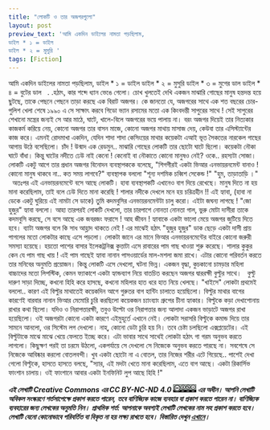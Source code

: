 ```yaml
---
title: "লোকটি ও তার অজগরগুলো"
layout: post
preview_text: 'আমি একদিন ডাইলের নামতা পড়ছিলাম, 
ডাইল * ১ = ডাইল
ডাইল * ২ = মুসুরি '
tags: [Fiction]
---
```


আমি একদিন ডাইলের নামতা পড়ছিলাম, 
ডাইল * ১ = ডাইল
ডাইল * ২ = মুসুরি 
ডাইল * ৩ = মুগের ডাল 
ডাইল * ৪ = বুটের ডাল 
&nbsp;
. .হঠাৎ, কার শব্দে ধ্যান ভেঙে গেলো। চোখ খুলতেই দেখি একজন মাঝারি গোছের মানুষ হন্তদন্ত হয়ে ছুটছে, তাকে পেছনে পেছনে তাড়া করছে এক বিরাট অজগর। কে জানতো যে, অজগরের সাথে এক শত বছরের চোর-পুলিশ খেলা শেষে ১৯৯০ এ সে সাক্ষাৎ করবে গিডো ভ্যান রসামের মতো এক কিংবদন্তী সাপুরের সাথে ! সেই সাপুরের শেখানো মন্ত্রের জন্যই সে আর মাঠে, ঘাটে, খালে-বিলে অজগরের ভয়ে পালায় না। বরং অজগর দিয়েই তার নিত্যকার কাজকর্ম করিয়ে নেয়, কোনো অজগর তার বাসন মাজে, কোনো অজগর মাথায় মাসাজ দেয়, কেউবা তার এসিস্ট্যান্টের কাজ করে। 
এমনই রোদমাখা একদিন, যেদিন শাদা শাদা কেসিংয়ের মাথার কয়েকটা এআই ভূত সৈকতের নারকেল গাছের আগায় উঠে বসেছিলো। চাঁদ ! উন্মাদ এক রেডমুন.. মাঝারি গোছের লোকটি তার ছোটো ঘাটে ছিলো। কয়েকটা নৌকা ঘাটে বাঁধা। কিন্তু ঘাটের নদীতে ঢেউ নাই কেনো ! কেনোই বা নৌকাতে কোনো মানুষও নেই? ওকে.. রহস্যটা সোজা। লোকটি একটু আগে তার প্রধান অজগর বিনোদন ব্যবস্থাপককে বলেছে, "শিগগীরই একটা ভিআর এনভায়রনমেন্ট বানাও ! কোনো মানুষ থাকবে না.. কত সময় লাগবে?" ব্যবস্থাপক বললো "শূন্য দশমিক চব্বিশ সেকেন্ড !" "হুম, তাড়াতাড়ি ।" 
&nbsp;
অতঃপর এই এনভায়রনমেন্টে বসে আছে লোকটি। হাবা ব্যবস্থাপকটি এখানেও বাগ দিয়ে রেখেছে। মানুষ দিতে না হয় মানা করেছিলাম, তাই বলে ঢেউ দিতে মানা করেছি ! শালার নদীকে দেখলে মনে হয় চরিত্রহীন !! এই হ্যাবা, (হাবা না ডেকে একটু ঘুরিয়ে এই নামটা সে ডাকে) তুমি কদমবুসির এনভায়রনমেন্টটা চালু করো। এইটা জঘন্য লাগছে ! "জো হুজুর" হ্যাবা বললো। আহা তারপরই লোকটি দেখলো, তার চারপাশে নোনতা নোনতা গাল, ভুরু মোটা দাসীরা তাকে কদমবুসি করছে, সে বসে আছে এক জবরজং ফরাসে ! আহ জীবন ! হ্যাবাকে একটা ভালো মেয়ে অজগর জুটিয়ে দিতে হবে। 
ব্যাটা অজগর বলে কি সাধ আহ্লাদ থাকতে নেই ! এর মাঝেই হঠাৎ "হুজুর হুজুর" ডাক ছেড়ে একটা দাসী প্রায় পাগলের মতো লোকটার কাছে এসে পড়লো। লোকটা জানে এর মানে ভিআর এনভায়রনমেন্টের বাইরে কোনো জরুরী সমস্যা হয়েছে। হয়তো পাশের বাসার ইলেকট্রনিক্স কুত্তাটা এসে রাবারের পাম গাছ খাওয়া শুরু করেছে। শালার কুকুর কেন যে পাম গাছ খায় ! এই পাম গাছেই হ্যাবা নানান পাসওয়ার্ডের মাল-মশলা জমা রাখে। এটার কোনো পরিবর্তন করতে তার মনিবের অনুমতি প্রয়োজন। কিন্তু লোকটি এসে দেখলো, ঘটনা ভিন্ন। একজন বৃদ্ধা, কুচকানো চামড়ার মহিলা বাচ্চাদের মতো লিপস্টিক, কেমন ফ্যাকাশে একটা হ্যান্ডব্যাগ নিয়ে বাতচিত করছেন অজগর দ্বাররক্ষী বুল্টুর সাথে। 
&nbsp;
বুল্টু দারুণ সাড়া দিচ্ছে, কখনো হিহি করে হাসছে, কখনো মহিলার হাত ধরে হাত নিয়ে খেলছে। "খাইসে" লোকটা প্রথমেই বললো.. কারণ এই বিল্টুর মাথাতেই কয়েকদিন আগে গুরুতর বাগ হান্টিং চালাতে হয়েছিলো। বিল্টুর মাথার বাগের কারণেই বারবার নানান ভিআর মেমোরি চুরি করছিলো কয়েকজন চ্যাংব্যাং গ্রুপের চীনা হ্যাকার। বিল্টুকে কড়া দেখাশোনায় রাখার কথা ছিলো। যদিও ও নিরাপত্তারক্ষী, তবুও উল্টো ওর নিরাপত্তার জন্য আলাদা একজন ভাড়াটে অজগর রাখা হয়েছিলো। ওই অজগরটা কোনো একটা কারণে এইমুহূর্তে এখানে নেই। লোকটা সরাসরি বিল্টুকে কমান্ড দিয়ে তার সামনে আনলো, ওর সিস্টেম লগ দেখলো। নাহ্, কোনো ডেটা চুরি হয় নি। 
তবে চেষ্টা চলছিলো এক্সপ্লয়েটের। এই বিল্টুটাকে মাঝে মাঝে খেয়ে ফেলতে ইচ্ছে করে। এটা ভাবার সাথে সাথেই লোকটা হঠাৎ গা গরম অনুভব করতে লাগলো। কিছুক্ষণ পরই তা চরমে উঠলো, একপর্যায়ে সে দেখলো সে নিজেকে অনুভব করতে পারছে না। সবশেষে সে নিজেকে আবিষ্কার করলো বোতলবন্দী। খুব একটা ছোটো না এ বোতল, তার নিজের শরীর এটে গিয়েছে.. পাশেই দেখা গেলো বিল্টুকে, হাসতে হাসতে বলছে, "স্যার, এই মদটা খেতে মানা করেছিলাম, এতে বাগ আছে। একটা রিকার্সিভ ফাংশান চালায়। ওই ফাংশানে আবার একটা ইনফিনিট লুপ আছে হিহি !"
&nbsp;
&nbsp;
&nbsp;
&nbsp;
&nbsp;



**_এই লেখাটি  Creative Commons এর CC BY-NC-ND 4.0 ![CCBY4](/assets/images/ccbyncnd.png)  এর অধীন। আপনি লেখাটি অবিকল সংস্করণে শর্তসাপেক্ষে  প্রকাশ করতে পারেন,_**
**_তবে বাণিজ্যিক কাজে ব্যবহার বা প্রকাশ করতে পারেন না। বাণিজ্যিক ব্যবহারের জন্য লেখকের অনুমতি নিন।_**
**_প্রাথমিক শর্ত:  আপনাকে অবশ্যই লেখাটি লেখকের নাম সহ প্রকাশ করতে হবে। লেখাটি যেনো কোনোভাবে পরিবর্তিত বা বিকৃত না  হয় লক্ষ্য রাখতে হবে।_**
**_বিস্তারিত দেখুন [এখানে](https://creativecommons.org/licenses/by-nc-nd/4.0/)।_**
